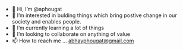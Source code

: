 - 👋 Hi, I’m @aphougat
- 👀 I’m interested in bulding things which bring postive change in our society and enables people. 
- 🌱 I’m currently learning a lot of things
- 💞️ I’m looking to collaborate on anything of value
- 📫 How to reach me ... abhayphougat@gmail.com

<!---
aphougat/aphougat is a ✨ special ✨ repository because its `README.md` (this file) appears on your GitHub profile.
You can click the Preview link to take a look at your changes.
--->
